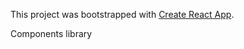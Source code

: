 This project was bootstrapped with [Create React App](https://github.com/facebookincubator/create-react-app).

Components library